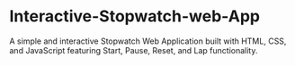 # Interactive-Stopwatch-web-App
A simple and interactive Stopwatch Web Application built with HTML, CSS, and JavaScript featuring Start, Pause, Reset, and Lap functionality.
